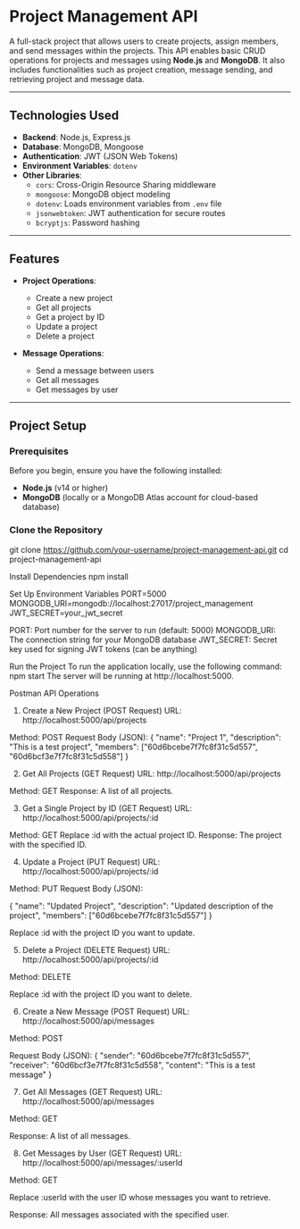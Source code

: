 # Project Management API

A full-stack project that allows users to create projects, assign members, and send messages within the projects. This API enables basic CRUD operations for projects and messages using **Node.js** and **MongoDB**. It also includes functionalities such as project creation, message sending, and retrieving project and message data.

---

## Technologies Used

- **Backend**: Node.js, Express.js
- **Database**: MongoDB, Mongoose
- **Authentication**: JWT (JSON Web Tokens)
- **Environment Variables**: `dotenv`
- **Other Libraries**: 
  - `cors`: Cross-Origin Resource Sharing middleware
  - `mongoose`: MongoDB object modeling
  - `dotenv`: Loads environment variables from `.env` file
  - `jsonwebtoken`: JWT authentication for secure routes
  - `bcryptjs`: Password hashing

---

## Features

- **Project Operations**:
  - Create a new project
  - Get all projects
  - Get a project by ID
  - Update a project
  - Delete a project

- **Message Operations**:
  - Send a message between users
  - Get all messages
  - Get messages by user

---

## Project Setup

### Prerequisites
Before you begin, ensure you have the following installed:

- **Node.js** (v14 or higher)
- **MongoDB** (locally or a MongoDB Atlas account for cloud-based database)

### Clone the Repository
git clone https://github.com/your-username/project-management-api.git
cd project-management-api

Install Dependencies
npm install


Set Up Environment Variables
PORT=5000
MONGODB_URI=mongodb://localhost:27017/project_management
JWT_SECRET=your_jwt_secret


PORT: Port number for the server to run (default: 5000)
MONGODB_URI: The connection string for your MongoDB database
JWT_SECRET: Secret key used for signing JWT tokens (can be anything)


Run the Project
To run the application locally, use the following command:
npm start
The server will be running at http://localhost:5000.


Postman API Operations
1. Create a New Project (POST Request)
URL: http://localhost:5000/api/projects

Method: POST
Request Body (JSON):
{
  "name": "Project 1",
  "description": "This is a test project",
  "members": ["60d6bcebe7f7fc8f31c5d557", "60d6bcf3e7f7fc8f31c5d558"]
}

2. Get All Projects (GET Request)
URL: http://localhost:5000/api/projects

Method: GET
Response: A list of all projects.


3. Get a Single Project by ID (GET Request)
URL: http://localhost:5000/api/projects/:id

Method: GET
Replace :id with the actual project ID.
Response: The project with the specified ID.


4. Update a Project (PUT Request)
URL: http://localhost:5000/api/projects/:id

Method: PUT
Request Body (JSON):

{
  "name": "Updated Project",
  "description": "Updated description of the project",
  "members": ["60d6bcebe7f7fc8f31c5d557"]
}

Replace :id with the project ID you want to update.


5. Delete a Project (DELETE Request)
URL: http://localhost:5000/api/projects/:id

Method: DELETE

Replace :id with the project ID you want to delete.

6. Create a New Message (POST Request)
URL: http://localhost:5000/api/messages

Method: POST

Request Body (JSON):
{
  "sender": "60d6bcebe7f7fc8f31c5d557",
  "receiver": "60d6bcf3e7f7fc8f31c5d558",
  "content": "This is a test message"
}


7. Get All Messages (GET Request)
URL: http://localhost:5000/api/messages

Method: GET

Response: A list of all messages.

8. Get Messages by User (GET Request)
URL: http://localhost:5000/api/messages/:userId

Method: GET

Replace :userId with the user ID whose messages you want to retrieve.

Response: All messages associated with the specified user.






